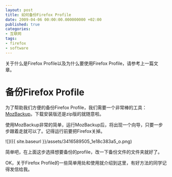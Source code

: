 ```yaml
---
layout: post
title: 如何备份Firefox Profile
date: 2009-04-06 00:00:00.000000000 +02:00
published: true
categories:
- 互联网
tags:
- firefox
- software
---
```


关于什么是Firefox Profile以及为什么要使用Firefox Profile，请参考上一篇文章。

备份Firefox Profile
=====

为了帮助我们方便的备份Firefox Profile，我们需要一个非常棒的工具：[MozBackup](http://mozbackup.jasnapaka.com/download.php)。下载安装版还是zip版的就随意啦。

使用MozBackup非常的简单，运行MozBackup后，将出现一个向导，只要一步步跟着走就可以了。记得运行前要把Firefox关掉。

![]({{ site.baseurl }}/assets/3416589505_1e18c383a5_o.png)

简单吧，在上面这步选择想要备份的profile，改一下备份文件的文件夹就好了。

OK，关于Firefox Profile的一些简单用处和使用就介绍到这里，有好方法的同学记得发信给我。

